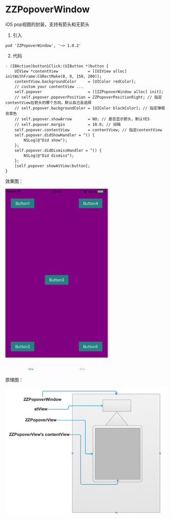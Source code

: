 # ZZPopoverWindow
iOS pop视图的封装，支持有箭头和无箭头

1. 引入  
```
pod 'ZZPopoverWindow', '~> 1.0.2'
```

2. 代码  
```
- (IBAction)button1Click:(UIButton *)button {
    UIView *contentView             = [[UIView alloc] initWithFrame:CGRectMake(0, 0, 150, 200)];
    contentView.backgroundColor     = [UIColor redColor];
    // custom your contentView ...
    self.popover                    = [[ZZPopoverWindow alloc] init];
    // self.popover.popoverPosition = ZZPopoverPositionRight; // 指定contentView在箭头的哪个方向，默认自己会选择
    // self.popover.backgroundColor = [UIColor blackColor]; // 指定弹框背景色
    // self.popover.showArrow       = NO; // 是否显示箭头，默认YES
    // self.popover.margin          = 10.0; // 间隔
    self.popover.contentView        = contentView; // 指定contentView
    self.popover.didShowHandler = ^() {
        NSLog(@"Did show");
    };
    self.popover.didDismissHandler = ^() {
        NSLog(@"Did dismiss");
    };
    [self.popover showAtView:button];
}

```

效果图：  

<img src="./images/show.gif" height="568" width="320" />

原理图：

![](./images/5.png)
